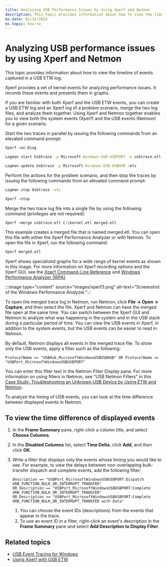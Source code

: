 ```yaml
---
title: Analyzing USB Performance Issues by Using Xperf and Netmon
description: This topic provides information about how to view the timeline of events captured in a USB ETW log.
ms.date: 01/12/2024
ms.topic: how-to
---
```


# Analyzing USB performance issues by using Xperf and Netmon

This topic provides information about how to view the timeline of events captured in a USB ETW log.

Xperf provides a set of kernel events for analyzing performance issues. It records these events and presents them in graphs.

If you are familiar with both Xperf and the USB ETW events, you can create a USB ETW log and an Xperf log of a problem scenario, merge the two log files, and analyze them together. Using Xperf and Netmon together enables you to view both the system events (Xperf) and the USB events (Netmon) for a given scenario.

Start the two traces in parallel by issuing the following commands from an elevated command prompt:

```cmd
Xperf –on Diag

Logman start Usbtrace -p Microsoft-Windows-USB-USBPORT -o usbtrace.etl -ets -nb 128 640 -bs 128

Logman update Usbtrace -p Microsoft-Windows-USB-USBHUB –ets
```

Perform the actions for the problem scenario, and then stop the traces by issuing the following commands from an elevated command prompt:

```cmd
Logman stop Usbtrace -ets

Xperf –stop
```

Merge the two trace log file into a single file by using the following command (privileges are not required):

```cmd
Xperf –merge usbtrace.etl C:\kernel.etl merged.etl
```

This example creates a merged file that is named merged.etl. You can open this file with either the Xperf Performance Analyzer or with Netmon. To open the file in Xperf, run the following command:

```cmd
Xperf merged.etl
```

Xperf shows specialized graphs for a wide range of kernel events as shown in this image. For more information on Xperf recording options and the Xperf GUI, see the [Xperf Command-Line Reference](/windows-hardware/test/wpt/xperf-command-line-reference) and [Windows Performance Analyzer (WPA)](/windows-hardware/test/wpt/windows-performance-analyzer).

:::image type="content" source="images/xperf3.png" alt-text="Screenshot of the Windows Performance Analyzer.":::

To open the merged trace log in Netmon, run Netmon, click **File -> Open -> Capture**, and then select the file. Xperf and Netmon can have the merged file open at the same time. You can switch between the Xperf GUI and Netmon to analyze what was happening in the system and in the USB stack during a particular period of time. You can view the USB events in Xperf, in addition to the system events, but the USB events can be easier to read in Netmon.

By default, Netmon displays all events in the merged trace file. To show only the USB events, apply a filter such as the following:

```syntax
ProtocolName == "USBHub_MicrosoftWindowsUSBUSBHUB" OR ProtocolName == "USBPort_MicrosoftWindowsUSBUSBPORT"
```

You can enter this filter text in the Netmon Filter Display pane. For more information on using filters in Netmon, see "USB Netmon Filters" in this [Case Study: Troubleshooting an Unknown USB Device by Using ETW and Netmon](case-study--troubleshooting-an-unknown-usb-device-by-using-etw-and-netmon.md).

To analyze the timing of USB events, you can look at the time difference between displayed events in Netmon.

## To view the time difference of displayed events

1. In the **Frame Summary** pane, right-click a column title, and select **Choose Columns**.
1. In the **Disabled Columns** list, select **Time Delta**, click **Add**, and then click **OK**.
1. Write a filter that displays only the events whose timing you would like to see. For example, to view the delays between non-overlapping bulk-transfer dispatch and complete events, add the following filter:

    ```syntax
    Description == "USBPort_MicrosoftWindowsUSBUSBPORT:Dispatch URB_FUNCTION_BULK_OR_INTERRUPT_TRANSFER"
    OR Description == "USBPort_MicrosoftWindowsUSBUSBPORT:Complete URB_FUNCTION_BULK_OR_INTERRUPT_TRANSFER"
    OR Description == "USBPort_MicrosoftWindowsUSBUSBPORT:Complete URB_FUNCTION_BULK_OR_INTERRUPT_TRANSFER with Data"
    ```

    1. You can choose the event IDs (descriptions) from the events that appear in the trace.
    1. To use an event ID in a filter, right-click an event's description in the **Frame Summary** pane and select **Add Description to Display Filter**.

## Related topics

- [USB Event Tracing for Windows](usb-event-tracing-for-windows.md)
- [Using Xperf with USB ETW](using-xperf-with-usb-etw.md)
